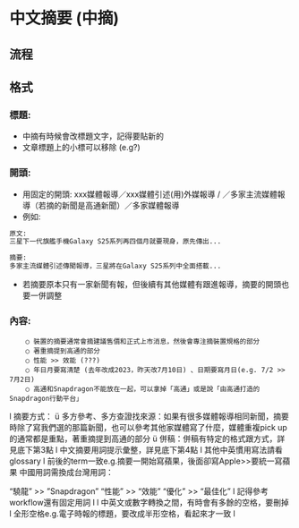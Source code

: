 # 中文摘要 (中摘)
## 流程

## 格式
### 標題:
  - 中摘有時候會改標題文字，記得要貼新的
  - 文章標題上的小標可以移除 (e.g?)
### 開頭:
  - 用固定的開頭: xxx媒體報導／xxx媒體引述(用)外媒報導 / ／多家主流媒體報導（若摘的新聞是高通新聞）／多家媒體報導
  - 例如:
```txt
原文:
三星下一代旗艦手機Galaxy S25系列再四個月就要現身，原先傳出...

摘要:
多家主流媒體引述傳聞報導，三星將在Galaxy S25系列中全面搭載...
```
  - 若摘要原本只有一家新聞有報，但後續有其他媒體有跟進報導，摘要的開頭也要一併調整
### 內容:
    
        ○ 裝置的摘要通常會摘建議售價和正式上市消息，然後會專注摘裝置規格的部分
        ○ 著重摘提到高通的部分
        ○ 性能 >> 效能 (???)
        ○ 年日月要寫清楚 (去年改成2023，昨天改7月10日) 、日期要寫月日(e.g. 7/2 >> 7月2日)
        ○ 高通和Snapdragon不能放在一起，可以拿掉「高通」或是說「由高通打造的Snapdragon行動平台」 
l 摘要方式：
    ü 多方參考、多方查證找來源：如果有很多媒體報導相同新聞，摘要時除了寫我們選的那篇新聞，也可以參考其他家媒體寫了什麼，媒體重複pick up的通常都是重點，著重摘提到高通的部分
    ü 併稿：併稿有特定的格式跟方式，詳見底下第3點
l 中文摘要用詞提示彙整，詳見底下第4點
l 其他中英慣用寫法請看glossary
l 前後的term一致e.g.摘要一開始寫蘋果，後面卻寫Apple>>要統一寫蘋果
中國用詞需換成台灣用詞：

“驍龍” >> ”Snapdragon”
“性能” >> “效能”
“優化” >> “最佳化”
l 記得參考workflow還有固定用詞
l 
l 中英文或數字轉換之間，有時會有多餘的空格，要刪掉
l 全形空格e.g.電子時報的標題，要改成半形空格，看起來才一致
l 
